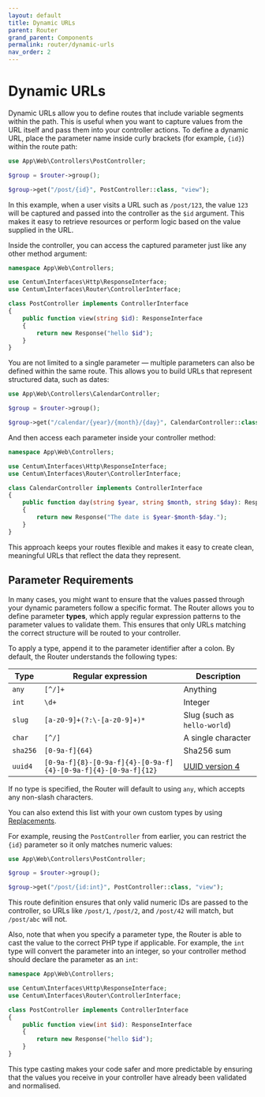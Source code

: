 ```yaml
---
layout: default
title: Dynamic URLs
parent: Router
grand_parent: Components
permalink: router/dynamic-urls
nav_order: 2
---
```




# Dynamic URLs

Dynamic URLs allow you to define routes that include variable segments within the path.
This is useful when you want to capture values from the URL itself and pass them into your controller actions.
To define a dynamic URL, place the parameter name inside curly brackets (for example, `{id}`) within the route path:

```php
use App\Web\Controllers\PostController;

$group = $router->group();

$group->get("/post/{id}", PostController::class, "view");
```

In this example, when a user visits a URL such as `/post/123`, the value `123` will be captured and passed into the controller as the `$id` argument.
This makes it easy to retrieve resources or perform logic based on the value supplied in the URL.

Inside the controller, you can access the captured parameter just like any other method argument:

```php
namespace App\Web\Controllers;

use Centum\Interfaces\Http\ResponseInterface;
use Centum\Interfaces\Router\ControllerInterface;

class PostController implements ControllerInterface
{
    public function view(string $id): ResponseInterface
    {
        return new Response("hello $id");
    }
}
```

You are not limited to a single parameter — multiple parameters can also be defined within the same route.
This allows you to build URLs that represent structured data, such as dates:

```php
use App\Web\Controllers\CalendarController;

$group = $router->group();

$group->get("/calendar/{year}/{month}/{day}", CalendarController::class, "day");
```

And then access each parameter inside your controller method:

```php
namespace App\Web\Controllers;

use Centum\Interfaces\Http\ResponseInterface;
use Centum\Interfaces\Router\ControllerInterface;

class CalendarController implements ControllerInterface
{
    public function day(string $year, string $month, string $day): ResponseInterface
    {
        return new Response("The date is $year-$month-$day.");
    }
}
```

This approach keeps your routes flexible and makes it easy to create clean, meaningful URLs that reflect the data they represent.



## Parameter Requirements

In many cases, you might want to ensure that the values passed through your dynamic parameters follow a specific format.
The Router allows you to define parameter **types**, which apply regular expression patterns to the parameter values to validate them.
This ensures that only URLs matching the correct structure will be routed to your controller.

To apply a type, append it to the parameter identifier after a colon.
By default, the Router understands the following types:

| Type     | Regular expression                                             | Description                                                                   |
| -------- | -------------------------------------------------------------- | ----------------------------------------------------------------------------- |
| `any`    | `[^/]+`                                                        | Anything                                                                      |
| `int`    | `\d+`                                                          | Integer                                                                       |
| `slug`   | `[a-z0-9]+(?:\-[a-z0-9]+)*`                                    | Slug (such as `hello-world`)                                                  |
| `char`   | `[^/]`                                                         | A single character                                                            |
| `sha256` | `[0-9a-f]{64}`                                                 | Sha256 sum                                                                    |
| `uuid4`  | `[0-9a-f]{8}-[0-9a-f]{4}-[0-9a-f]{4}-[0-9a-f]{4}-[0-9a-f]{12}` | [UUID version 4](https://en.wikipedia.org/wiki/Universally_unique_identifier) |

If no type is specified, the Router will default to using `any`, which accepts any non-slash characters.

You can also extend this list with your own custom types by using [Replacements](replacements.md).

For example, reusing the `PostController` from earlier, you can restrict the `{id}` parameter so it only matches numeric values:

```php
use App\Web\Controllers\PostController;

$group = $router->group();

$group->get("/post/{id:int}", PostController::class, "view");
```

This route definition ensures that only valid numeric IDs are passed to the controller, so URLs like `/post/1`, `/post/2`, and `/post/42` will match, but `/post/abc` will not.

Also, note that when you specify a parameter type, the Router is able to cast the value to the correct PHP type if applicable.
For example, the `int` type will convert the parameter into an integer, so your controller method should declare the parameter as an `int`:

```php
namespace App\Web\Controllers;

use Centum\Interfaces\Http\ResponseInterface;
use Centum\Interfaces\Router\ControllerInterface;

class PostController implements ControllerInterface
{
    public function view(int $id): ResponseInterface
    {
        return new Response("hello $id");
    }
}
```

This type casting makes your code safer and more predictable by ensuring that the values you receive in your controller have already been validated and normalised.
